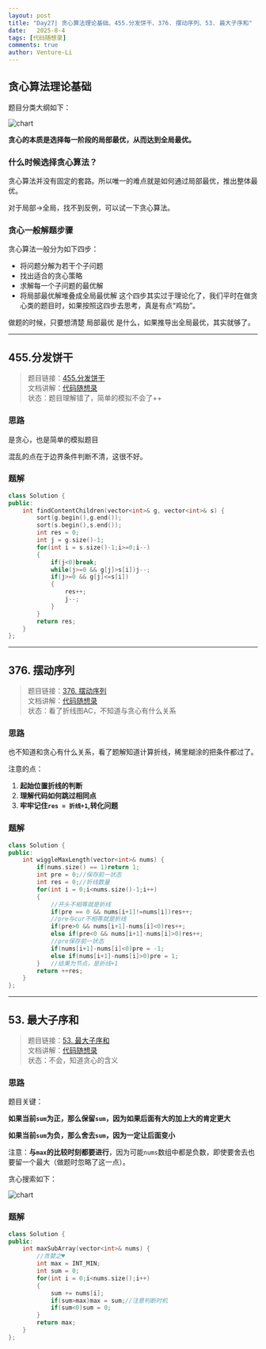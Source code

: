 ```yaml
---
layout: post
title: "Day27| 贪心算法理论基础、455.分发饼干、376. 摆动序列、53. 最大子序和"
date:   2025-8-4
tags: [代码随想录]
comments: true
author: Venture-Li
---
```


## 贪心算法理论基础

题目分类大纲如下：

![chart](https://venture-li.github.io/images/202508041647829.png)

**贪心的本质是选择每一阶段的局部最优，从而达到全局最优。**

### 什么时候选择贪心算法？

贪心算法并没有固定的套路。所以唯一的难点就是如何通过局部最优，推出整体最优。

对于局部->全局，找不到反例，可以试一下贪心算法。

### 贪心一般解题步骤

贪心算法一般分为如下四步：

- 将问题分解为若干个子问题
- 找出适合的贪心策略
- 求解每一个子问题的最优解
- 将局部最优解堆叠成全局最优解
这个四步其实过于理论化了，我们平时在做贪心类的题目时，如果按照这四步去思考，真是有点“鸡肋”。

做题的时候，只要想清楚 局部最优 是什么，如果推导出全局最优，其实就够了。

---

## 455.分发饼干

> 题目链接：[455.分发饼干](https://leetcode.cn/problems/assign-cookies/description/)  
> 文档讲解：[代码随想录](https://www.programmercarl.com/)  
> 状态：题目理解错了，简单的模拟不会了++

### 思路

是贪心，也是简单的模拟题目

混乱的点在于边界条件判断不清，这很不好。

### 题解

```c++
class Solution {
public:
    int findContentChildren(vector<int>& g, vector<int>& s) {
        sort(g.begin(),g.end());
        sort(s.begin(),s.end());
        int res = 0;
        int j = g.size()-1;
        for(int i = s.size()-1;i>=0;i--)
        {
            if(j<0)break;
            while(j>=0 && g[j]>s[i])j--;
            if(j>=0 && g[j]<=s[i])
            {
                res++;
                j--;
            } 
        }
        return res;
    }
};
```

---

## 376. 摆动序列

> 题目链接：[376. 摆动序列](https://leetcode.cn/problems/wiggle-subsequence/description/)  
> 文档讲解：[代码随想录](https://www.programmercarl.com/)  
> 状态：看了折线图AC，不知道与贪心有什么关系

### 思路

也不知道和贪心有什么关系，看了题解知道计算折线，稀里糊涂的把条件都过了。

注意的点：

1. **起始位置折线的判断**
2. **理解代码如何跳过相同点**
3. **牢牢记住`res = 折线+1`,转化问题**

### 题解

```c++
class Solution {
public:
    int wiggleMaxLength(vector<int>& nums) {
        if(nums.size() == 1)return 1;
        int pre = 0;//保存前一状态
        int res = 0;//折线数量
        for(int i = 0;i<nums.size()-1;i++)
        {
            //开头不相等就是折线
            if(pre == 0 && nums[i+1]!=nums[i])res++;
            //pre与cur不相等就是折线
            if(pre>0 && nums[i+1]-nums[i]<0)res++;
            else if(pre<0 && nums[i+1]-nums[i]>0)res++;
            //pre保存前一状态
            if(nums[i+1]-nums[i]<0)pre = -1;
            else if(nums[i+1]-nums[i]>0)pre = 1;
        }   //结果为节点，是折线+1
        return ++res;
    }
};
```

---

## 53. 最大子序和

> 题目链接：[53. 最大子序和](https://leetcode.cn/problems/maximum-subarray/description/)  
> 文档讲解：[代码随想录](https://www.programmercarl.com/)  
> 状态：不会，知道贪心的含义

### 思路

题目关键：

**如果当前`sum`为正，那么保留`sum`，因为如果后面有大的加上大的肯定更大**

**如果当前`sum`为负，那么舍去`sum`，因为一定让后面变小**

注意：**与`max`的比较时刻都要进行**，因为可能`nums`数组中都是负数，即使要舍去也要留一个最大（做题时忽略了这一点）。

贪心搜索如下：

![chart](https://venture-li.github.io/images/202508042153594.gif)

### 题解

```c++
class Solution {
public:
    int maxSubArray(vector<int>& nums) {
        //贪婪之♥
        int max = INT_MIN;
        int sum = 0;
        for(int i = 0;i<nums.size();i++)
        {
            sum += nums[i];
            if(sum>max)max = sum;//注意判断时机
            if(sum<0)sum = 0;
        }
        return max; 
    }
};
```
